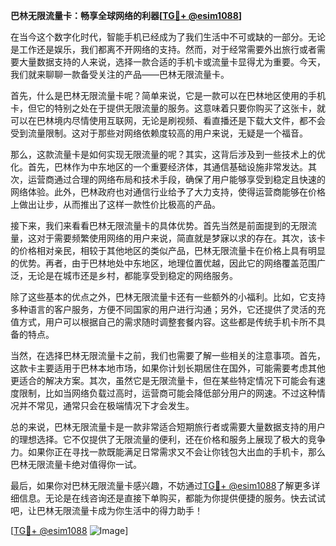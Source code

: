 **巴林无限流量卡：畅享全球网络的利器[[TG💪+ @esim1088](https://t.me/s/esim1088)]**

在当今这个数字化时代，智能手机已经成为了我们生活中不可或缺的一部分。无论是工作还是娱乐，我们都离不开网络的支持。然而，对于经常需要外出旅行或者需要大量数据支持的人来说，选择一款合适的手机卡或流量卡显得尤为重要。今天，我们就来聊聊一款备受关注的产品——巴林无限流量卡。

首先，什么是巴林无限流量卡呢？简单来说，它是一款可以在巴林地区使用的手机卡，但它的特别之处在于提供无限流量的服务。这意味着只要你购买了这张卡，就可以在巴林境内尽情使用互联网，无论是刷视频、看直播还是下载大文件，都不会受到流量限制。这对于那些对网络依赖度较高的用户来说，无疑是一个福音。

那么，这款流量卡是如何实现无限流量的呢？其实，这背后涉及到一些技术上的优化。首先，巴林作为中东地区的一个重要经济体，其通信基础设施非常发达。其次，运营商通过合理的网络布局和技术手段，确保了用户能够享受到稳定且快速的网络体验。此外，巴林政府也对通信行业给予了大力支持，使得运营商能够在价格上做出让步，从而推出了这样一款性价比极高的产品。

接下来，我们来看看巴林无限流量卡的具体优势。首先当然是前面提到的无限流量，这对于需要频繁使用网络的用户来说，简直就是梦寐以求的存在。其次，该卡的价格相对亲民，相较于其他地区的类似产品，巴林无限流量卡在价格上具有明显的优势。再者，由于巴林地处中东地区，地理位置优越，因此它的网络覆盖范围广泛，无论是在城市还是乡村，都能享受到稳定的网络服务。

除了这些基本的优点之外，巴林无限流量卡还有一些额外的小福利。比如，它支持多种语言的客户服务，方便不同国家的用户进行沟通；另外，它还提供了灵活的充值方式，用户可以根据自己的需求随时调整套餐内容。这些都是传统手机卡所不具备的特点。

当然，在选择巴林无限流量卡之前，我们也需要了解一些相关的注意事项。首先，这款卡主要适用于巴林本地市场，如果你计划长期居住在国外，可能需要考虑其他更适合的解决方案。其次，虽然它是无限流量卡，但在某些特定情况下可能会有速度限制，比如当网络负载过高时，运营商可能会降低部分用户的网速。不过这种情况并不常见，通常只会在极端情况下才会发生。

总的来说，巴林无限流量卡是一款非常适合短期旅行者或需要大量数据支持的用户的理想选择。它不仅提供了无限流量的便利，还在价格和服务上展现了极大的竞争力。如果你正在寻找一款既能满足日常需求又不会让你钱包大出血的手机卡，那么巴林无限流量卡绝对值得你一试。

最后，如果你对巴林无限流量卡感兴趣，不妨通过[TG💪+ @esim1088](https://t.me/s/esim1088)了解更多详细信息。无论是在线咨询还是直接下单购买，都能为你提供便捷的服务。快去试试吧，让巴林无限流量卡成为你生活中的得力助手！

[[TG💪+ @esim1088](https://t.me/s/esim1088) ![Image](https://i.postimg.cc/4NQfJmqS/Snipaste-2025-05-13-00-14-12.png)]